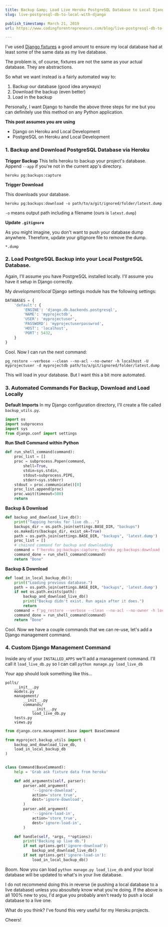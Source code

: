 ```yaml
---
title: Backup &amp; Load Live Heroku PostgreSQL Database to Local Django Project
slug: live-postgresql-db-to-local-with-django

publish_timestamp: March 21, 2019
url: https://www.codingforentrepreneurs.com/blog/live-postgresql-db-to-local-with-django/

---
```



I've used [Django fixtures](https://docs.djangoproject.com/en/2.1/howto/initial-data/) a good amount to ensure my local database had at least some of the same data as my live database.

The problem is, of course, fixtures are not the same as your actual database.  They are abstractions.

So what we want instead is a fairly automated way to:
1. Backup our database (good idea anyways)
2. Download the backup (even better)
3. Load in the backup

Personally, I want Django to handle the above three steps for me but you can definitely use this method on any Python application.


**This post assumes you are using**
- Django on Heroku and Local Development
- PostgreSQL on Heroku and Local Development


### 1. Backup and Download PostgreSQL Database via Heroku

**Trigger Backup**
This tells heroku to backup your project's database. Append `--app` if you're not in the current app's directory.
```
heroku pg:backups:capture
```


**Trigger Download**

This downloads your database. 
```
heroku pg:backups:download -o path/to/a/git/ignored/folder/latest.dump
```

`-o` means output path including a filename (ours is `latest.dump`)

**Update `.gitignore`**

As you might imagine, you don't want to push your database dump anywhere. Therefore, update your gitignore file to remove the dump.
```
*.dump
```


### 2. Load PostgreSQL Backup into your Local PostgreSQL Database.

Again, I'll assume you have PostgreSQL installed locally. I'll assume you have it setup in Django correctly.


My *development/local* Django settings module has the following settings:

```python
DATABASES = {
    'default': {
        'ENGINE': 'django.db.backends.postgresql',
        'NAME': 'myprojectdb',
        'USER': 'myprojectuser',
        'PASSWORD': 'myprojectuserpasswrod',
        'HOST': 'localhost',
        'PORT': 5432,
    }
}
```

Cool. Now I can run the next command:

```
pg_restore --verbose --clean --no-acl --no-owner -h localhost -U myprojectuser -d myprojectdb path/to/a/git/ignored/folder/latest.dump
```

This will load in your database. But I want this a bit more automated.



### 3. Automated Commands For Backup, Download and Load Locally


**Default Imports**
In my Django configuration directory, I'll create a file called `backup_utils.py`. 

```python
import os
import subprocess
import sys
from django.conf import settings
```


**Run Shell Command within Python**
```python
def run_shell_command(command):
    proc_list = []
    proc = subprocess.Popen(command, 
        shell=True, 
        stdin=sys.stdin, 
        stdout=subprocess.PIPE, 
        stderr=sys.stderr) 
    stdout = proc.communicate()[0]
    proc_list.append(proc)
    proc.wait(timeout=500)
    return 
```

**Backup & Download**
```python
def backup_and_download_live_db():
    print("Tapping heroku for live db...")
    backups_dir = os.path.join(settings.BASE_DIR, "backups")
    os.makedirs(backups_dir, exist_ok=True)
    path = os.path.join(settings.BASE_DIR, "backups", 'latest.dump')
    proc_list = []
    # chained command for backup and downloading 
    command = f'heroku pg:backups:capture; heroku pg:backups:download -o {path}' 
    command_done = run_shell_command(command)
    return "Done"
```


**Backup & Download**
```python
def load_in_local_backup_db():
    print("Loading previous database.")
    path = os.path.join(settings.BASE_DIR, "backups", 'latest.dump')
    if not os.path.exists(path):
        backup_and_download_live_db()
        print("Backup didn't exist. Run again after it does.")
        return
    command = f'pg_restore --verbose --clean --no-acl --no-owner -h localhost -U myprojectuser -d myprojectdb {path}' 
    command_done = run_shell_command(command)
    return "Done"
```


Cool. Now we have a couple commands that we can re-use, let's add a Django management command.



### 4. Custom Django Management Command
Inside any of your `INSTALLED_APPS` we'll add a management command. I'll call it `load_live_db.py` so I can call `python manage.py load_live_db`

Your app should look something like this...
```
polls/
    __init__.py
    models.py
    management/
        __init__.py
        commands/
            __init__.py
            load_live_db.py
    tests.py
    views.py
```

```python
from django.core.management.base import BaseCommand

from myproject.backup_utils import (
    backup_and_download_live_db, 
    load_in_local_backup_db
)


class Command(BaseCommand):
    help = 'Grab ask fixture data from heroku'

    def add_arguments(self, parser):
        parser.add_argument(
            '--ignore-download',
            action='store_true',
            dest='ignore-download',
        )
        parser.add_argument(
            '--ignore-load-in',
            action='store_true',
            dest='ignore-load-in',
        )

    def handle(self, *args, **options):
        print("Backing up live db.")
        if not options.get('ignore-download'):
            backup_and_download_live_db()
        if not options.get('ignore-load-in'):
            load_in_local_backup_db()
```

Boom. Now you can load `python manage.py load_live_db` and your local database will be updated to what's in your live database.

I do not recommend doing this in reverse (ie pushing a local database to a live database) unless you absoultely know what you're doing. If the above is all 100% new to you, I'd argue you probably aren't ready to push a local database to a live one.


What do you think? I've found this very useful for my Heroku projects.

Cheers!
